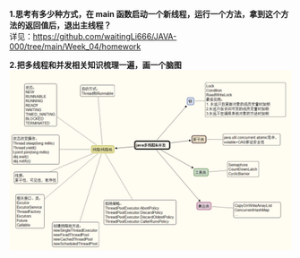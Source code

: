 **1.思考有多少种方式，在 main 函数启动一个新线程，运行一个方法，拿到这个方法的返回值后，退出主线程？**    
详见：https://github.com/waitingLi666/JAVA-000/tree/main/Week_04/homework   


**2.把多线程和并发相关知识梳理一遍，画一个脑图**    
![avatar](https://github.com/waitingLi666/JAVA-000/blob/main/Week_04/java%E5%A4%9A%E7%BA%BF%E7%A8%8B%26%E5%B9%B6%E5%8F%91.png)
